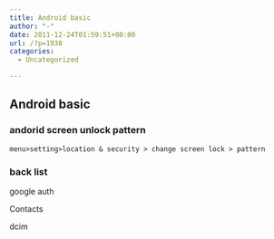 ```yaml
---
title: Android basic
author: "-"
date: 2011-12-24T01:59:51+00:00
url: /?p=1938
categories:
  - Uncategorized

---
```

## Android basic

### andorid screen unlock pattern
    menu>setting>location & security > change screen lock > pattern

### back list
google auth
  
Contacts
  
dcim